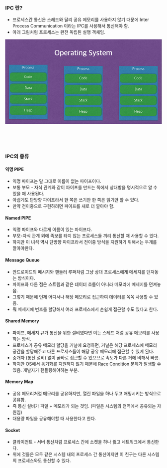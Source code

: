 ### IPC 란?

- 프로세스간 통신은 스레드와 달리 공유 메모리를 사용하지 않기 때문에 Inter Process Communication 이라는 IPC를 사용해서 통신해야 함.
- 아래 그림처럼 프로세스는 완전 독립된 실행 객체임.

![alt text](resource/image.png)

<br><br><Br>

### IPC의 종류

#### 익명 PIPE

- 익명 파이프는 말 그대로 이름이 없는 파이프이다.
- 보통 부모 - 자식 관계와 같이 파이프를 만드는 쪽에서 상대방을 명시적으로 알 수 있을 때 사용된다.
- 아쉽게도 단방향 파이프라서 한 쪽은 쓰기만 한 쪽은 읽기만 할 수 있다.
- 만약 전이중으로 구현하려면 파이프를 새로 더 깔아야 함.

#### Named PIPE

- 익명 파이프와 다르게 이름이 있는 파이프다.
- 부모-자식 관계 외에 족보를 타지 않는 프로세스들 끼리 통신할 때 사용할 수 있다.
- 하지만 이 녀석 역시 단방향 파이프라서 전이중 방식을 지원하기 위해서는 두개를 깔아야한다.

#### Message Queue

- 안드로이드의 메시지와 핸들러 루퍼처럼 그냥 상대 프로세스에게 메세지를 던져놓는 방식이다.
- 파이프와 다른 점은 스트림과 같은 데이터 흐름이 아니라 메모리에 메세지를 던져놓음.
- 그렇기 때문에 언제 어디서나 해당 메모리로 접근하여 데이터를 쏙쏙 사용할 수 있음.
- 뭐 메세지에 번호를 할당해서 여러 프로세스에서 손쉽게 접근할 수도 있다고 한다.

#### Shared Memory

- 파이프, 메세지 큐가 통신을 위한 설비였다면 이는 스레드 처럼 공유 메모리를 사용하는 방식.
- 프로세스가 공유 메모리 할당을 커널에 요청하면, 커널은 해당 프로세스에 메모리 공간을 할당해주고 다른 프로세스들이 해당 공유 메모리에 접근할 수 있게 된다.
- 중개자 (통신 설비) 없이 곧바로 접근할 수 있으므로 속도가 다른 거에 비해서 빠름.
- 하지만 OS에서 동기화를 지원하지 않기 때문에 Race Condition 문제가 발생할 수 있음. 개발자가 핸들링해야하는 부분.

#### Memory Map

- 공유 메모리처럼 메모리를 공유하지만, 열린 파일을 하나 두고 매핑시키는 방식으로 공유함.
- 즉 통신 설비가 파일 + 메모리가 되는 것임. (파일은 시스템의 전역에서 공유되는 자원임)
- 대용량 파일을 공유해야할 때 사용한다고 한다.

#### Socket

- 클라이언트 - 서버 통신처럼 프로세스 간에 소켓을 하나 뚫고 네트워크에서 통신한다.
- 위에 것들은 모두 같은 시스템 내의 프로세스 간 통신이지만 이 친구는 다른 시스템의 프로세스와도 통신할 수 있다.